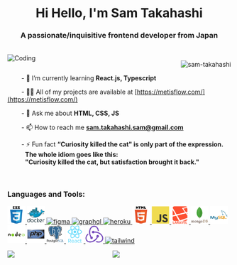 <!-- [![MasterHead](https://source.unsplash.com/d4lv5slqeqY/1600x450)](https://rishavchanda.io) -->

<h1 align="center">Hi Hello, I'm Sam Takahashi</h1>
<h3 align="center">A passionate/inquisitive frontend developer from Japan</h3>
<br />
<img align="left" alt="Coding" width="300" src="https://media.giphy.com/media/scZPhLqaVOM1qG4lT9/giphy.gif" />

<p align="right"> <img src="https://komarev.com/ghpvc/?username=sam-takahashi&label=Profile%20views&color=0e75b6&style=flat" alt="sam-takahashi" /> </p>

&nbsp; &nbsp; &nbsp; &nbsp; - 🌱 I’m currently learning **React.js, Typescript**

&nbsp; &nbsp; &nbsp; &nbsp; - 👨‍💻 All of my projects are available at [https://metisflow.com/](https://metisflow.com/)

&nbsp; &nbsp; &nbsp; &nbsp; - 💬 Ask me about **HTML, CSS, JS**

&nbsp; &nbsp; &nbsp; &nbsp; - 📫 How to reach me **sam.takahashi.sam@gmail.com**

&nbsp; &nbsp; &nbsp; &nbsp; - ⚡ Fun fact **“Curiosity killed the cat" is only part of the expression.<br /> &nbsp; &nbsp; &nbsp; &nbsp; &nbsp; &nbsp;  The whole idiom goes like this: <br /> &nbsp; &nbsp; &nbsp; &nbsp; &nbsp; &nbsp;  "Curiosity killed the cat, but satisfaction brought it back."**

<p align="left">
</p>
<br />
<h3 align="left">Languages and Tools:</h3>

<p align="left"> <a href="https://www.w3schools.com/css/" target="_blank" rel="noreferrer"> <img src="https://raw.githubusercontent.com/devicons/devicon/master/icons/css3/css3-original-wordmark.svg" alt="css3" width="40" height="40"/> </a> <a href="https://www.docker.com/" target="_blank" rel="noreferrer"> <img src="https://raw.githubusercontent.com/devicons/devicon/master/icons/docker/docker-original-wordmark.svg" alt="docker" width="40" height="40"/> </a> <a href="https://www.figma.com/" target="_blank" rel="noreferrer"> <img src="https://www.vectorlogo.zone/logos/figma/figma-icon.svg" alt="figma" width="40" height="40"/> </a> <a href="https://graphql.org" target="_blank" rel="noreferrer"> <img src="https://www.vectorlogo.zone/logos/graphql/graphql-icon.svg" alt="graphql" width="40" height="40"/> </a> <a href="https://heroku.com" target="_blank" rel="noreferrer"> <img src="https://www.vectorlogo.zone/logos/heroku/heroku-icon.svg" alt="heroku" width="40" height="40"/> </a> <a href="https://www.w3.org/html/" target="_blank" rel="noreferrer"> <img src="https://raw.githubusercontent.com/devicons/devicon/master/icons/html5/html5-original-wordmark.svg" alt="html5" width="40" height="40"/> </a> <a href="https://developer.mozilla.org/en-US/docs/Web/JavaScript" target="_blank" rel="noreferrer"> <img src="https://raw.githubusercontent.com/devicons/devicon/master/icons/javascript/javascript-original.svg" alt="javascript" width="40" height="40"/> </a> <a href="https://laravel.com/" target="_blank" rel="noreferrer"> <img src="https://raw.githubusercontent.com/devicons/devicon/master/icons/laravel/laravel-plain-wordmark.svg" alt="laravel" width="40" height="40"/> </a> <a href="https://www.mongodb.com/" target="_blank" rel="noreferrer"> <img src="https://raw.githubusercontent.com/devicons/devicon/master/icons/mongodb/mongodb-original-wordmark.svg" alt="mongodb" width="40" height="40"/> </a> <a href="https://www.mysql.com/" target="_blank" rel="noreferrer"> <img src="https://raw.githubusercontent.com/devicons/devicon/master/icons/mysql/mysql-original-wordmark.svg" alt="mysql" width="40" height="40"/> </a> <a href="https://nodejs.org" target="_blank" rel="noreferrer"> <img src="https://raw.githubusercontent.com/devicons/devicon/master/icons/nodejs/nodejs-original-wordmark.svg" alt="nodejs" width="40" height="40"/> </a> <a href="https://www.php.net" target="_blank" rel="noreferrer"> <img src="https://raw.githubusercontent.com/devicons/devicon/master/icons/php/php-original.svg" alt="php" width="40" height="40"/> </a> <a href="https://www.postgresql.org" target="_blank" rel="noreferrer"> <img src="https://raw.githubusercontent.com/devicons/devicon/master/icons/postgresql/postgresql-original-wordmark.svg" alt="postgresql" width="40" height="40"/> </a> <a href="https://reactjs.org/" target="_blank" rel="noreferrer"> <img src="https://raw.githubusercontent.com/devicons/devicon/master/icons/react/react-original-wordmark.svg" alt="react" width="40" height="40"/> </a> <a href="https://redux.js.org" target="_blank" rel="noreferrer"> <img src="https://raw.githubusercontent.com/devicons/devicon/master/icons/redux/redux-original.svg" alt="redux" width="40" height="40"/> </a> <a href="https://tailwindcss.com/" target="_blank" rel="noreferrer"> <img src="https://www.vectorlogo.zone/logos/tailwindcss/tailwindcss-icon.svg" alt="tailwind" width="40" height="40"/> </a></p>

<!-- # Hi hello! I'm Sam👋 -->
<img align="left" width="47%" src="https://github-readme-stats.vercel.app/api?username=Sam-Takahashi&show_icons=true&theme=tokyonight" />
<img align="left" width="47%" src="https://github-readme-stats.vercel.app/api/top-langs/?username=Sam-Takahashi&layout=compact" />
<!-- 
![JavaScript](https://img.shields.io/badge/javascript-%23323330.svg?style=for-the-badge&logo=javascript&logoColor=%23F7DF1E)
![PHP](https://img.shields.io/badge/php-%23777BB4.svg?style=for-the-badge&logo=php&logoColor=white)
![CSS3](https://img.shields.io/badge/css3-%231572B6.svg?style=for-the-badge&logo=css3&logoColor=white)
![Figma](https://img.shields.io/badge/figma-%23F24E1E.svg?style=for-the-badge&logo=figma&logoColor=white) -->
